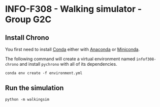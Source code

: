 # INFO-F308 - Walking simulator - Group G2C

## Install Chrono

You first need to install [Conda](https://docs.conda.io/en/main/index.html) either with [Anaconda](https://docs.anaconda.com/anaconda/install/index.html) or [Miniconda](https://docs.conda.io/en/main/miniconda.html).

The following command will create a virtual environment named `infof308-chrono` and install `pychrono` with all of its dependencies.

```shell
conda env create -f environment.yml
```

## Run the simulation

```shell
python -m walkingsim
```